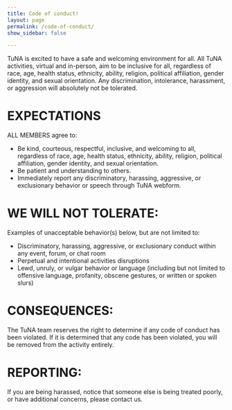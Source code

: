 ```yaml
---
title: Code of conduct!
layout: page
permalink: /code-of-conduct/
show_sidebar: false

---
```


TuNA is excited to have a safe and welcoming environment for all.  All TuNA activities, virtual and in-person, aim to be inclusive for all, regardless of race, age, health status, ethnicity, ability, religion, political affiliation, gender identity, and sexual orientation.
Any discrimination, intolerance, harassment, or aggression will absolutely not be tolerated. 

# EXPECTATIONS
ALL MEMBERS agree to:
* Be kind, courteous, respectful, inclusive, and welcoming to all, regardless of race, age, health status, ethnicity, ability, religion, political affiliation, gender identity, and sexual orientation.
* Be patient and understanding to others.
* Immediately report any discriminatory, harassing, aggressive, or exclusionary behavior or speech through TuNA webform. 

# WE WILL NOT TOLERATE:
Examples of unacceptable behavior(s) below, but are not limited to:
* Discriminatory, harassing, aggressive, or exclusionary conduct within any event, forum, or chat room
* Perpetual and intentional activities disruptions
* Lewd, unruly, or vulgar behavior or language (including but not limited to offensive language, profanity, obscene gestures, or written or spoken slurs)

# CONSEQUENCES:
The TuNA team reserves the right to determine if any code of conduct has been violated. If it is determined that any code has been violated, you will be removed from the activity entirely. 

# REPORTING:
If you are being harassed, notice that someone else is being treated poorly, or have additional concerns, please contact us.

